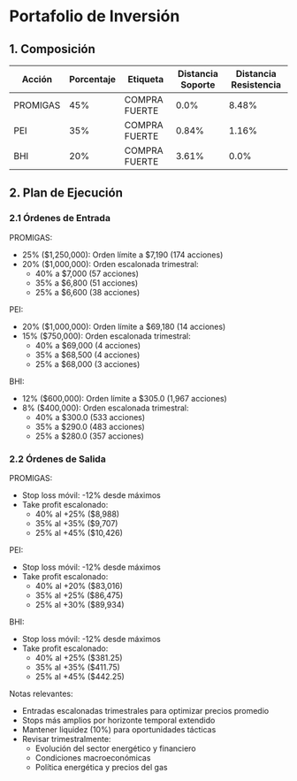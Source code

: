 # Portafolio de Inversión

## 1. Composición

| Acción | Porcentaje | Etiqueta | Distancia Soporte | Distancia Resistencia |
|--------|------------|----------|-------------------|----------------------|
| PROMIGAS | 45% | COMPRA FUERTE | 0.0% | 8.48% |
| PEI | 35% | COMPRA FUERTE | 0.84% | 1.16% |
| BHI | 20% | COMPRA FUERTE | 3.61% | 0.0% |

## 2. Plan de Ejecución

### 2.1 Órdenes de Entrada

PROMIGAS:
- 25% ($1,250,000): Orden límite a $7,190 (174 acciones)
- 20% ($1,000,000): Orden escalonada trimestral:
  * 40% a $7,000 (57 acciones)
  * 35% a $6,800 (51 acciones)
  * 25% a $6,600 (38 acciones)

PEI:
- 20% ($1,000,000): Orden límite a $69,180 (14 acciones)
- 15% ($750,000): Orden escalonada trimestral:
  * 40% a $69,000 (4 acciones)
  * 35% a $68,500 (4 acciones)
  * 25% a $68,000 (3 acciones)

BHI:
- 12% ($600,000): Orden límite a $305.0 (1,967 acciones)
- 8% ($400,000): Orden escalonada trimestral:
  * 40% a $300.0 (533 acciones)
  * 35% a $290.0 (483 acciones)
  * 25% a $280.0 (357 acciones)

### 2.2 Órdenes de Salida

PROMIGAS:
- Stop loss móvil: -12% desde máximos
- Take profit escalonado:
  * 40% al +25% ($8,988)
  * 35% al +35% ($9,707)
  * 25% al +45% ($10,426)

PEI:
- Stop loss móvil: -12% desde máximos
- Take profit escalonado:
  * 40% al +20% ($83,016)
  * 35% al +25% ($86,475)
  * 25% al +30% ($89,934)

BHI:
- Stop loss móvil: -12% desde máximos
- Take profit escalonado:
  * 40% al +25% ($381.25)
  * 35% al +35% ($411.75)
  * 25% al +45% ($442.25)

Notas relevantes:
- Entradas escalonadas trimestrales para optimizar precios promedio
- Stops más amplios por horizonte temporal extendido
- Mantener liquidez (10%) para oportunidades tácticas
- Revisar trimestralmente:
  * Evolución del sector energético y financiero
  * Condiciones macroeconómicas
  * Política energética y precios del gas 